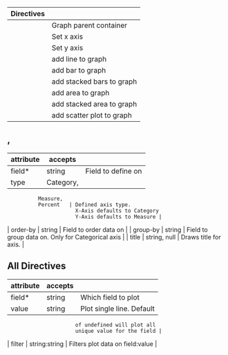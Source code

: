 
| Directives     		|						     |
| --------------------- | -------------------------- |
| <graph>		  		| Graph parent container     |
| <x>			  		| Set x axis 		 	     |
| <y>			  		| Set y axis  			     |
| <line>		  		| add line to graph 	     |
| <bar>		  			| add bar to graph 		     |
| <stacked-bar>			| add stacked bars to graph  |
| <area>		  		| add area to graph          |
| <stacked-area>		| add stacked area to graph  |
| <scatter-plot>		| add scatter plot to graph  |

## <x>, <y>
| attribute | accepts 	| 							 |
| --------- | --------- | -------------------------- |
| field*	| string	| Field to define on         |
| type		| Category,
			  Measure,
			  Percent	| Defined axis type.
						  X-Axis defaults to Category
						  Y-Axis defaults to Measure |
| order-by  | string    | Field to order data on     |
| group-by  | string    | Field to group data on.
						  Only for Categorical axis  |
| title 	| string,
			  null		| Draws title for axis.      |

## All Directives
| attribute | accepts 	| 							 |
| --------- | --------- | -------------------------- |
| field* 	| string	| Which field to plot 	 	 |
| value		| string	| Plot single line. Default
						  of undefined will plot all
	   					  unique value for the field |
| filter    | string:string | Filters plot data on
							  field:value			 |

